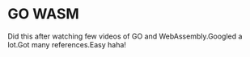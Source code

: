 # GO WASM
Did this after watching few videos of GO and WebAssembly.Googled a lot.Got many references.Easy haha!

